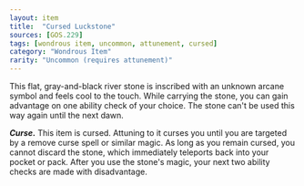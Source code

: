 ```yaml
---
layout: item
title:  "Cursed Luckstone"
sources: [GOS.229]
tags: [wondrous item, uncommon, attunement, cursed]
category: "Wondrous Item"
rarity: "Uncommon (requires attunement)"
---
```


This flat, gray-and-black river stone is inscribed with an unknown arcane symbol and feels cool to the touch. While carrying the stone, you can gain advantage on one ability check of your choice. The stone can't be used this way again until the next dawn.

**_Curse._** This item is cursed. Attuning to it curses you until you are targeted by a remove curse spell or similar magic. As long as you remain cursed, you cannot discard the stone, which immediately teleports back into your pocket or pack. After you use the stone's magic, your next two ability checks are made with disadvantage.